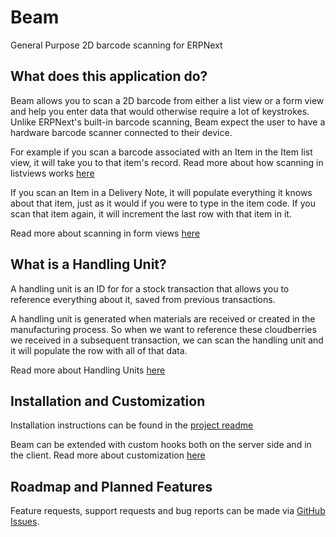 # Beam

General Purpose 2D barcode scanning for ERPNext

## What does this application do?

Beam allows you to scan a 2D barcode from either a list view or a form view and help you enter data that would otherwise require a lot of keystrokes. Unlike ERPNext's built-in barcode scanning, Beam expect the user to have a hardware barcode scanner connected to their device.

For example if you scan a barcode associated with an Item in the Item list view, it will take you to that item's record. Read more about how scanning in listviews works [here](./list.md)

If you scan an Item in a Delivery Note, it will populate everything it knows about that item, just as it would if you were to type in the item code. If you scan that item again, it will increment the last row with that item in it.

Read more about scanning in form views [here](./form.md)

## What is a Handling Unit?

A handling unit is an ID for for a stock transaction that allows you to reference everything about it, saved from previous transactions.

A handling unit is generated when materials are received or created in the manufacturing process. So when we want to reference these cloudberries we received in a subsequent transaction, we can scan the handling unit and it will populate the row with all of that data.

Read more about Handling Units [here](./handling_unit.md)


## Installation and Customization

Installation instructions can be found in the [project readme](https://github.com/agritheory/beam)

Beam can be extended with custom hooks both on the server side and in the client. Read more about customization [here](./hooks.md)

## Roadmap and Planned Features

Feature requests, support requests and bug reports can be made via [GitHub Issues](https://github.com/agritheory/beam/issues).